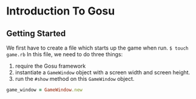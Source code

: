 # Introduction To Gosu
## Getting Started
We first have to create a file which starts up the game when run.
`$ touch game.rb`
In this file, we need to do three things:
1. require the Gosu framework
2. instantiate a `GameWindow` object with a screen width and screen height.
3. run the `#show` method on this `GameWindow` object.
```ruby
game_window = GameWindow.new
```
